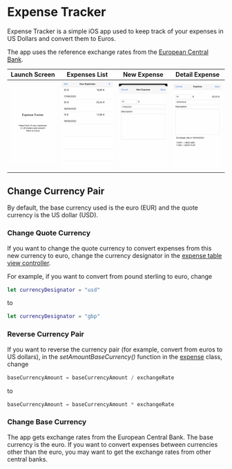 # Expense Tracker

Expense Tracker is a simple iOS app used to keep track of your expenses in US Dollars and convert them to Euros.

The app uses the reference exchange rates from the [European Central Bank](https://www.ecb.europa.eu/stats/policy_and_exchange_rates/euro_reference_exchange_rates/html/index.en.html).

Launch Screen             |  Expenses List |  New Expense | Detail Expense
:-------------------------:|:-------------------------:|:-------------------------: | :-------------------------:
![launch](Images/launch.jpg)  |  ![list](Images/list.jpg) | ![newExpense](Images/newExpense.jpg) | ![detailsExpense](Images/detailsExpense.jpg)


## Change Currency Pair

By default, the base currency used is the euro (EUR) and the quote currency is the US dollar (USD).

### Change Quote Currency

If you want to change the quote currency to convert expenses from this new currency to euro, change the currency designator in the [expense table view controller](ExpenseTracker/ExpenseTableViewController.swift).

For example, if you want to convert from pound sterling to euro, change 
```swift
let currencyDesignator = "usd"
```

to
```swift
let currencyDesignator = "gbp"
```

### Reverse Currency Pair

If you want to reverse the currency pair (for example, convert from euros to US dollars), in the *setAmountBaseCurrency()* function in the [expense](ExpenseTracker/Expense.swift) class, change 

```swift
baseCurrencyAmount = baseCurrencyAmount / exchangeRate
```

to

```swift
baseCurrencyAmount = baseCurrencyAmount * exchangeRate
```

### Change Base Currency

The app gets exchange rates from the European Central Bank. The base currency is the euro. If you want to convert expenses between currencies other than the euro, you may want to get the exchange rates from other central banks.